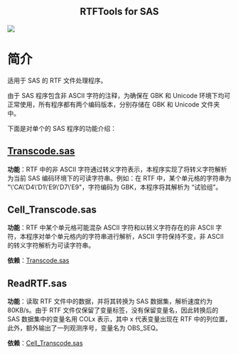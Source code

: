 <p align="center">
    <h2 align="center">RTFTools for SAS</h2>
</p>

<p align="left">
    <a href="https://github.com/Snoopy1866/RTFTools-For-SAS/blob/main/LICENSE">
        <img src="https://img.shields.io/github/license/Snoopy1866/RTFTools-For-SAS">
    </a>
</p>


# 简介
适用于 SAS 的 RTF 文件处理程序。

由于 SAS 程序包含非 ASCII 字符的注释，为确保在 GBK 和 Unicode 环境下均可正常使用，所有程序都有两个编码版本，分别存储在 GBK 和 Unicode 文件夹中。

下面是对单个的 SAS 程序的功能介绍：

## [Transcode.sas](./DOCS/Transcode.md)
**功能**：RTF 中的非 ASCII 字符通过转义字符表示，本程序实现了将转义字符解析为当前 SAS 编码环境下的可读字符串。例如：在 RTF 中，某个单元格的字符串为 "\\'CA\\'D4\\'D1\\'E9\\'D7\\'E9"，字符编码为 GBK，本程序将其解析为 “试验组”。



## Cell_Transcode.sas
**功能**：RTF 中某个单元格可能混杂 ASCII 字符和以转义字符存在的非 ASCII 字符，本程序对单个单元格内的字符串进行解析，ASCII 字符保持不变，非 ASCII 的转义字符解析为可读字符串。

**依赖**：[Transcode.sas](#transcodesas)

## ReadRTF.sas
**功能**：读取 RTF 文件中的数据，并将其转换为 SAS 数据集，解析速度约为 80KB/s。由于 RTF 文件仅保留了变量标签，没有保留变量名，因此转换后的 SAS 数据集中的变量名用 COLx 表示，其中 x 代表变量出现在 RTF 中的列位置，此外，额外输出了一列观测序号，变量名为 OBS_SEQ。

**依赖**：[Cell_Transcode.sas](#cell_transcodesas)
